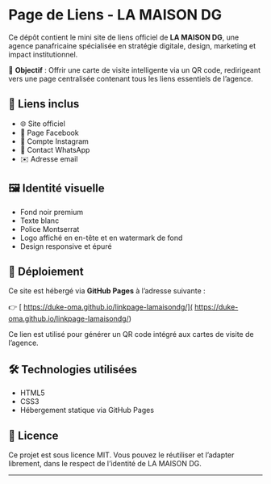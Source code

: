 # Page de Liens - LA MAISON DG

Ce dépôt contient le mini site de liens officiel de **LA MAISON DG**, une agence panafricaine spécialisée en stratégie digitale, design, marketing et impact institutionnel.

🎯 **Objectif** : Offrir une carte de visite intelligente via un QR code, redirigeant vers une page centralisée contenant tous les liens essentiels de l’agence.

## 🔗 Liens inclus

- 🌐 Site officiel
- 📘 Page Facebook
- 📸 Compte Instagram
- 💬 Contact WhatsApp
- ✉️ Adresse email

## 🖼️ Identité visuelle

- Fond noir premium
- Texte blanc
- Police Montserrat
- Logo affiché en en-tête et en watermark de fond
- Design responsive et épuré

## 🚀 Déploiement

Ce site est hébergé via **GitHub Pages** à l’adresse suivante :

👉 [ https://duke-oma.github.io/linkpage-lamaisondg/]( https://duke-oma.github.io/linkpage-lamaisondg/)

Ce lien est utilisé pour générer un QR code intégré aux cartes de visite de l’agence.

## 🛠️ Technologies utilisées

- HTML5
- CSS3
- Hébergement statique via GitHub Pages

## 📄 Licence

Ce projet est sous licence MIT. Vous pouvez le réutiliser et l’adapter librement, dans le respect de l’identité de LA MAISON DG.

---

